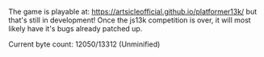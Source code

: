 The game is playable at:
https://artsicleofficial.github.io/platformer13k/
but that's still in development! Once the js13k competition is over, it will most likely have it's bugs already patched up.

Current byte count: 12050/13312 (Unminified)